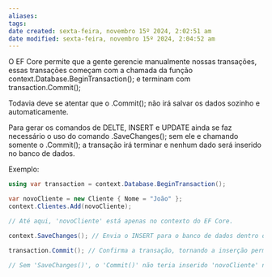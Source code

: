 ```yaml
---
aliases: 
tags: 
date created: sexta-feira, novembro 15º 2024, 2:02:51 am
date modified: sexta-feira, novembro 15º 2024, 2:04:52 am
---
```

O EF Core permite que a gente gerencie manualmente nossas transações, essas transações começam com a chamada da função context.Database.BeginTransaction(); e terminam com transaction.Commit();

Todavia deve se atentar que o .Commit(); não irá salvar os dados sozinho e automaticamente.

Para gerar os comandos de DELTE, INSERT e UPDATE ainda se faz necessário o uso do comando .SaveChanges(); sem ele e chamando somente o .Commit(); a transação irá terminar e nenhum dado será inserido no banco de dados.

Exemplo:

```cs
using var transaction = context.Database.BeginTransaction();

var novoCliente = new Cliente { Nome = "João" };
context.Clientes.Add(novoCliente);

// Até aqui, 'novoCliente' está apenas no contexto do EF Core.

context.SaveChanges(); // Envia o INSERT para o banco de dados dentro da transação.

transaction.Commit(); // Confirma a transação, tornando a inserção permanente.

// Sem 'SaveChanges()', o 'Commit()' não teria inserido 'novoCliente' no banco de dados.
```
